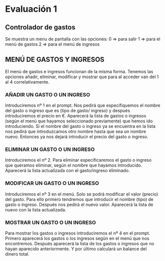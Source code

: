 # Evaluación 1 
## Controlador de gastos
 Se muestra un menu de pantalla con las opciones:
0 => para salir 
1 => para el menú de gastos
2 => para el menú de ingresos

## MENÚ DE GASTOS Y INGRESOS
 El menú de gastos e ingresos funcionan de la misma forma. Tenemos las opciones añadir, eliminar, modificar y mostrar que para al acceder van del 1 al 4 correlativamente. 

### AÑADIR UN GASTO O UN INGRESO
Introduciremos nº 1 en el prompt. Nos pedirá que especifiquemos el nombre del gasto o ingreso que es (tipo de gasto/ ingreso) y después introduciremos el precio en €. Aparecerá la lista de gastos o ingresos (según el menú que hayamos seleccionado previamente) que hemos ido introduciendo. Si el nombre del gasto o ingreso ya se encuentra en la lista nos pedirá que introduzcamos otro nombre hasta que sea un nombre nuevo. Entonces ya nos dejará introducir el precio del gasto o ingreso.

### ELIMINAR UN GASTO O UN INGRESO
Introduciremos el nº 2. Para eliminar especificaremos el gasto o ingreso que queramos eliminar, según el nombre que hayamos introducido. Aparecerá la lista actualizada con el gasto/ingreso eliminado. 

### MODIFICAR UN GASTO O UN INGRESO
Introduciremos el nº 3 en el menú. Solo se podrá modificar el valor (precio) del gasto. Para ello primero tendremos que introducir el nombre (tipo) de gasto o ingreso. Después nos pedirá el nuevo valor. Aparecerá la lista de nuevo con la lista actualizada.

### MOSTRAR UN GASTO O UN INGRESO
 Para mostrar los gastos o ingresos introduciremos el nº 4 en el prompt. Primero aparecerá los gastos o los ingresos según en el menú que nos encontremos. Después aparecerá la lista de los gastos o ingresos que no hayan aparecido anteriormente. Y por último calculará un balance del dinero total.